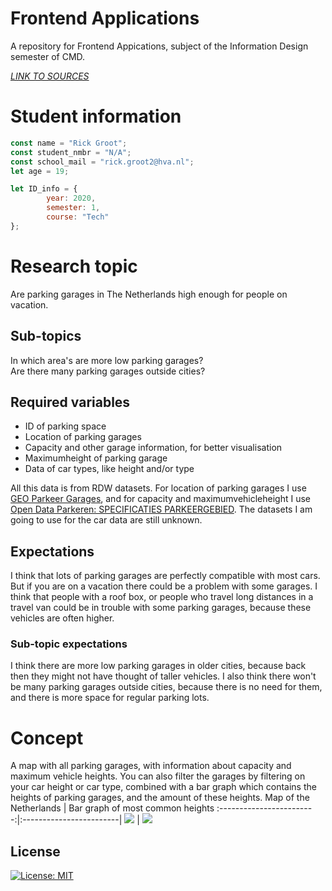 # Frontend Applications
A repository for Frontend Appications, subject of the Information Design semester of CMD.    

[*LINK TO SOURCES*](https://github.com/Rickert41/frontend-data/blob/main/sources.md)

# Student information
```javascript
const name = "Rick Groot";
const student_nmbr = "N/A";
const school_mail = "rick.groot2@hva.nl";
let age = 19;

let ID_info = {
        year: 2020,
        semester: 1,
        course: "Tech"
};
```

# Research topic
Are parking garages in The Netherlands high enough for people on vacation.

## Sub-topics
In which area's are more low parking garages?  
Are there many parking garages outside cities?  

## Required variables
* ID of parking space
* Location of parking garages
* Capacity and other garage information, for better visualisation
* Maximumheight of parking garage
* Data of car types, like height and/or type    

All this data is from RDW datasets. For location of parking garages I use [GEO Parkeer Garages](https://opendata.rdw.nl/Parkeren/GEO-Parkeer-Garages/t5pc-eb34), and for capacity and maximumvehicleheight I use [Open Data Parkeren: SPECIFICATIES PARKEERGEBIED](https://opendata.rdw.nl/Parkeren/Open-Data-Parkeren-SPECIFICATIES-PARKEERGEBIED/b3us-f26s). The datasets I am going to use for the car data are still unknown.

## Expectations
I think that lots of parking garages are perfectly compatible with most cars. But if you are on a vacation there could be a problem with some garages. I think that people with a roof box, or people who travel long distances in a travel van could be in trouble with some parking garages, because these vehicles are often higher.

### Sub-topic expectations
I think there are more low parking garages in older cities, because back then they might not have thought of taller vehicles. I also think there won't be many parking garages outside cities, because there is no need for them, and there is more space for regular parking lots.

# Concept
A map with all parking garages, with information about capacity and maximum vehicle heights. You can also filter the garages by filtering on your car height or car type, combined with a bar graph which contains the heights of parking garages, and the amount of these heights.
Map of the Netherlands    |    Bar graph of most common heights
:------------------------:|:------------------------|
![](https://github.com/Rickert41/frontend-data/blob/main/utils/map.jpg)  |  ![](https://github.com/Rickert41/frontend-data/blob/main/utils/bar.jpg)

## License
[![License: MIT](https://img.shields.io/badge/License-MIT-yellow.svg)](https://opensource.org/licenses/MIT)